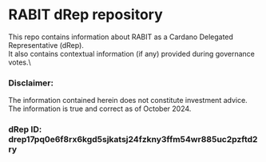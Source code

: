 # RABIT dRep repository
This repo contains information about RABIT as a Cardano Delegated Representative (dRep).\
It also contains contextual information (if any) provided during governance votes.\

### Disclaimer:
The information contained herein does not constitute investment advice.\
The information is true and correct as of October 2024.

### dRep ID: drep17pq0e6f8rx6kgd5sjkatsj24fzkny3ffm54wr885uc2pzftd2ry
